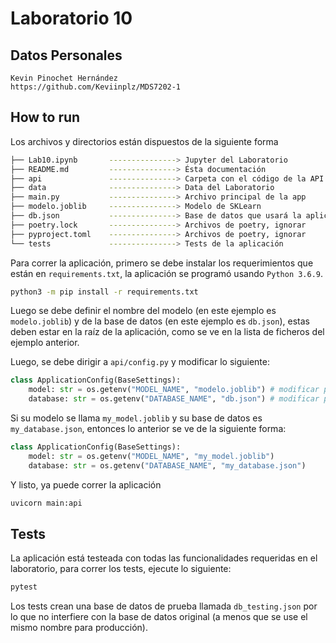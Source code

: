 # Laboratorio 10

## Datos Personales

```
Kevin Pinochet Hernández
https://github.com/Keviinplz/MDS7202-1
```

## How to run
Los archivos y directorios están dispuestos de la siguiente forma
```bash
├── Lab10.ipynb       ---------------> Jupyter del Laboratorio
├── README.md         ---------------> Ésta documentación
├── api               ---------------> Carpeta con el código de la API
├── data              ---------------> Data del Laboratorio
├── main.py           ---------------> Archivo principal de la app
├── modelo.joblib     ---------------> Modelo de SKLearn
├── db.json           ---------------> Base de datos que usará la aplicación
├── poetry.lock       ---------------> Archivos de poetry, ignorar
├── pyproject.toml    ---------------> Archivos de poetry, ignorar
└── tests             ---------------> Tests de la aplicación
```

Para correr la aplicación, primero se debe instalar los requerimientos que están en `requirements.txt`, la aplicación se programó usando `Python 3.6.9`.

```bash
python3 -m pip install -r requirements.txt
```

Luego se debe definir el nombre del modelo (en este ejemplo es `modelo.joblib`) y de la base de datos (en este ejemplo es `db.json`), estas deben estar en la raíz de la aplicación, como se ve en la lista de ficheros del ejemplo anterior.

Luego, se debe dirigir a `api/config.py` y modificar lo siguiente:

```py
class ApplicationConfig(BaseSettings):
    model: str = os.getenv("MODEL_NAME", "modelo.joblib") # modificar por su modelo
    database: str = os.getenv("DATABASE_NAME", "db.json") # modificar por su db
```

Si su modelo se llama `my_model.joblib` y su base de datos es `my_database.json`, entonces lo anterior se ve de la siguiente forma:

```py
class ApplicationConfig(BaseSettings):
    model: str = os.getenv("MODEL_NAME", "my_model.joblib")
    database: str = os.getenv("DATABASE_NAME", "my_database.json")
```

Y listo, ya puede correr la aplicación
```bash
uvicorn main:api
```

## Tests

La aplicación está testeada con todas las funcionalidades requeridas en el laboratorio, para correr los tests, ejecute lo siguiente:

```bash
pytest
```

Los tests crean una base de datos de prueba llamada `db_testing.json` por lo que no interfiere con la base de datos original (a menos que se use el mismo nombre para producción).